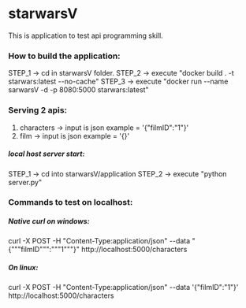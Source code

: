 # starwarsV
This is application to test api programming skill.

### How to build the application:

STEP_1 -> cd in starwarsV folder.
STEP_2 -> execute "docker build . -t starwars:latest --no-cache"
STEP_3 -> execute "docker run --name sarwarsV -d -p 8080:5000 starwars:latest"

### Serving 2 apis:
1) characters -> input is json example = '{"filmID":"1"}'
2) film -> input is json example = '{}'

##### local host server start:
STEP_1 -> cd into starwarsV/application
STEP_2 -> execute "python server.py"

### Commands to test on localhost:
##### Native curl on windows:
curl -X POST -H "Content-Type:application/json" --data "{"""filmID""":"""1"""}" http://localhost:5000/characters

##### On linux:
curl -X POST -H "Content-Type:application/json" --data '{"filmID":"1"}' http://localhost:5000/characters
